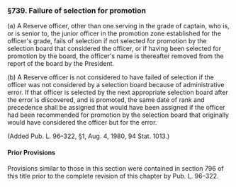 ### §739. Failure of selection for promotion ###

(a) A Reserve officer, other than one serving in the grade of captain, who is, or is senior to, the junior officer in the promotion zone established for the officer's grade, fails of selection if not selected for promotion by the selection board that considered the officer, or if having been selected for promotion by the board, the officer's name is thereafter removed from the report of the board by the President.

(b) A Reserve officer is not considered to have failed of selection if the officer was not considered by a selection board because of administrative error. If that officer is selected by the next appropriate selection board after the error is discovered, and is promoted, the same date of rank and precedence shall be assigned that would have been assigned if the officer had been recommended for promotion by the selection board that originally would have considered the officer but for the error.

(Added Pub. L. 96–322, §1, Aug. 4, 1980, 94 Stat. 1013.)

#### Prior Provisions ####

Provisions similar to those in this section were contained in section 796 of this title prior to the complete revision of this chapter by Pub. L. 96–322.